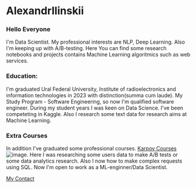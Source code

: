 # AlexandrIlinskii
### Hello Everyone
[About Me]:(https://github.com/zZilman/AlexandrIlinskii)
I'm Data Scientist. My professional interests are NLP, Deep Learning. Also I'm keeping up with A/B-testing. Here You can find some research notebooks and projects contains Machine Learning algoritmics such as web services.
### Education:
I'm graduated Ural Federal University, Institute of radioelectronics and information technologies in 2023 with distinction(summa cum laude). My Study Program - Software Engineering, so now I'm qualified software engineer.
During my student years I was keen on Data Science. I've been competeting in Kaggle. Also I research some text data for research aims at Machine Learning.
### Extra Courses
In addition I've graduated some professional courses.  [Karpov Courses](https://[lab.karpov.courses/certificate/6b0f81d4-d099-4546-9483-fdf2429b8bd7/en/])![image](https://github.com/zZilman/zZilman/assets/75116232/f27a7c8d-95b6-4b42-9976-9340b7b2d0a7). Here I was researching some users data to make A/B tests or some data analytics research. Also I now how to make complex requests using SQL.
Now I'm open to work as a ML-enginner/Data Scientist.

  [My Contact](https://t.me/ilinskiii)
